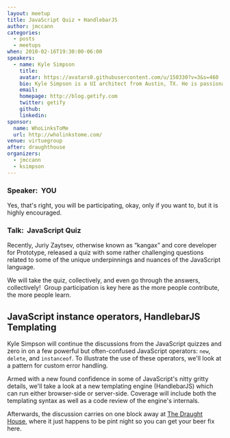 ```yaml
---
layout: meetup
title: JavaScript Quiz + HandlebarJS
author: jmccann
categories:
  - posts
  - meetups
when: 2010-02-16T19:30:00-06:00
speakers:
  - name: Kyle Simpson
    title:
    avatar: https://avatars0.githubusercontent.com/u/150330?v=3&s=460
    bio: Kyle Simpson is a UI architect from Austin, TX. He is passionate about user experience, specifically optimizing the UI to be as responsive, efficient, secure, and scalable as possible. He considers JavaScript the ultimate language and is constantly tinkering with how to push it further. If something can't be done in JavaScript or web technology, he's bored by it. He has a number of open-source projects, including flXHR, LABjs, mpAjax, and jXHR, and he also is a core contributor to SWFObject. Check him out at <a href="http://blog.getify.com">Getify</a>.
    email:
    homepage: http://blog.getify.com
    twitter: getify
    github:
    linkedin:
sponsor:
  name: WhoLinksToMe
  url: http://wholinkstome.com/
venue: virtuegroup
after: draughthouse
organizers:
  - jmccann
  - ksimpson
---
```


### Speaker:  YOU

Yes, that's right, you will be participating, okay, only if you want to, but it is highly encouraged.

### Talk:  JavaScript Quiz

Recently, Juriy Zaytsev, otherwise known as &#8220;kangax&#8221; and core developer for Prototype, released a quiz with some rather challenging questions related to some of the unique underpinnings and nuances of the JavaScript language.

We will take the quiz, collectively, and even go through the answers, collectively!  Group participation is key here as the more people contribute, the more people learn.

## JavaScript instance operators, HandlebarJS Templating

Kyle Simpson will continue the discussions from the JavaScript quizzes and zero in on a few powerful but often-confused JavaScript operators: `new`, `delete`, and `instanceof`. To illustrate the use of these operators, we'll look at a pattern for custom error handling.

Armed with a new found confidence in some of JavaScript's nitty gritty details, we'll take a look at a new templating engine (HandlebarJS) which can run either browser-side or server-side. Coverage will include both the templating syntax as well as a code review of the engine's internals.

Afterwards, the discussion carries on one block away at [The Draught House][4], where it just happens to be pint night so you can get your beer fix here.

[4]: http://bit.ly/blsxp "Google Map of The Draught House"
